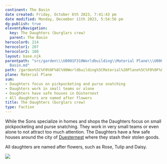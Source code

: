 ```yaml
---
continent: The Basin
date created: Friday, October 6th 2023, 7:41:43 pm
date modified: Monday, December 11th 2023, 5:54:56 pm
dg-publish: true
eleventyNavigation:
  key: The Daughters (burglars crew)
  parent: The Basin
herocolor0: 214
herocolor1: 207
herocolor2: 180
layout: base.njk
parentpath: "src/garden\\\U0001F310Worldbuilding\\Material Plane\\\U0001F3DE️The Basin/The
  Basin.md"
path: /garden%5C%F0%9F%8C%90Worldbuilding%5CMaterial%20Plane%5C%F0%9F%8F%9E%EF%B8%8FThe%20Basin%5CFactions%5CLost%20Hops/The%20Daughters%20%28burglars%20crew%29/
plane: Material Plane
sum:
- Daughters focus on pickpocketing and purse snatching
- Daughters work in small teams or alone
- Daughters have safe houses in Düsternest
- All daughters are named after flowers
title: The Daughters (burglars crew)
type: Faction
---
```


While the Sons specialize in homes and shops the Daughters focus on small pickpocketing and purse snatching. They work in very small teams or even alone to not attract too much attention. The Daughters have a few safe houses around the city of [Duesternest](/garden/%F0%9F%8C%90Worldbuilding%5CMaterial%20Plane%5C%F0%9F%8F%9E%EF%B8%8FThe%20Basin%5CRegions%5CDuesternest/Duesternest) where they stash their stolen goods.

All daughters are named after flowers, such as Rose, Tulip and Daisy.

![](/static/Placeholder.png)